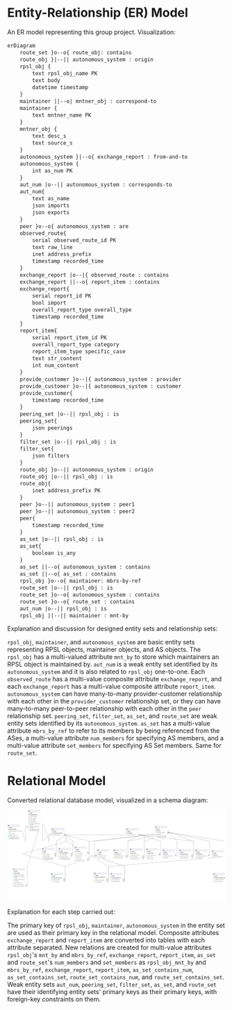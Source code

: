 # Entity-Relationship (ER) Model

An ER model representing this group project. Visualization:

```mermaid
erDiagram
    route_set }o--o{ route_obj: contains
    route_obj }|--|| autonomous_system : origin
    rpsl_obj {
        text rpsl_obj_name PK
        text body
        datetime timestamp
    }
    maintainer ||--o| mntner_obj : correspond-to
    maintainer {
        text mntner_name PK
    }
    mntner_obj {
        text desc_s
        text source_s
    }
    autonomous_system }|--o{ exchange_report : from-and-to
    autonomous_system {
        int as_num PK
    }
    aut_num |o--|| autonomous_system : corresponds-to
    aut_num{
        text as_name
        json imports
        json exports
    }
    peer }o--o{ autonomous_system : are
    observed_route{
        serial observed_route_id PK
        text raw_line
        inet address_prefix
        timestamp recorded_time
    }
    exchange_report |o--|{ observed_route : contains
    exchange_report ||--o{ report_item : contains
    exchange_report{
        serial report_id PK
        bool import
        overall_report_type overall_type
        timestamp recorded_time
    }
    report_item{
        serial report_item_id PK
        overall_report_type category
        report_item_type specific_case
        text str_content
        int num_content
    }
    provide_customer }o--|{ autonomous_system : provider
    provide_customer }o--|{ autonomous_system : customer
    provide_customer{
        timestamp recorded_time
    }
    peering_set |o--|| rpsl_obj : is
    peering_set{
        json peerings
    }
    filter_set |o--|| rpsl_obj : is
    filter_set{
        json filters
    }
    route_obj }o--|| autonomous_system : origin
    route_obj |o--|| rpsl_obj : is
    route_obj{
        inet address_prefix PK
    }
    peer }o--|| autonomous_system : peer1
    peer }o--|| autonomous_system : peer2
    peer{
        timestamp recorded_time
    }
    as_set |o--|| rpsl_obj : is
    as_set{
        boolean is_any
    }
    as_set ||--o{ autonomous_system : contains
    as_set ||--o{ as_set : contains
    rpsl_obj }o--o{ maintainer: mbrs-by-ref
    route_set |o--|| rpsl_obj : is
    route_set }o--o{ autonomous_system : contains
    route_set }o--o{ route_set : contains
    aut_num |o--|| rpsl_obj : is
    rpsl_obj ||--|| maintainer : mnt-by
```

Explanation and discussion for designed entity sets and relationship sets:

`rpsl_obj`, `maintainer`, and `autonomous_system` are basic entity sets
representing RPSL objects, maintainer objects, and AS objects.
The `rpsl_obj` has a multi-valued attribute `mnt_by` to store which maintainers
an RPSL object is maintained by.
`aut_num` is a weak entity set identified by its `autonomous_system` and
it is also related to `rpsl_obj` one-to-one.
Each `observed_route` has a multi-value composite attribute `exchange_report`,
and each `exchange_report` has a multi-value composite attribute `report_item`.
`autonomous_system` can have many-to-many provider-customer relationship with
each other in the `provider_customer` relationship set,
or they can have many-to-many peer-to-peer relationship with each other in
the `peer` relationship set.
`peering_set`, `filter_set`, `as_set`, and `route_set` are weak entity sets
identified by its `autonomous_system`.
`as_set` has a multi-value attribute `mbrs_by_ref` to refer to
its members by being referenced from the ASes,
a multi-value attribute `num_members` for specifying AS members,
and a multi-value attribute `set_members` for specifying AS Set members.
Same for `route_set`.

# Relational Model

Converted relational database model, visualized in a schema diagram:

![Relational Model Schema](relational_model.png)

Explanation for each step carried out:

The primary key of `rpsl_obj`, `maintainer`, `autonomous_system` in
the entity set are used as their primary key in the relational model.
Composite attributes `exchange_report` and `report_item` are
converted into tables with each attribute separated.
New relations are created for multi-value attributes
`rpsl_obj`'s `mnt_by` and `mbrs_by_ref`, `exchange_report`, `report_item`,
`as_set` and `route_set`'s  `num_members` and `set_members` as
`rpsl_obj_mnt_by` and `mbrs_by_ref`, `exchange_report`, `report_item`,
`as_set_contains_num`, `as_set_contains_set`, `route_set_contains_num`,
and `route_set_contains_set`.
Weak entity sets `aut_num`, `peering_set`, `filter_set`, `as_set`,
and `route_set` have their identifying entity sets' primary keys as
their primary keys, with foreign-key constraints on them.
